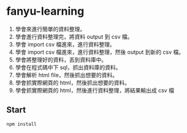 # fanyu-learning

1. 學會來進行簡單的資料整理。
2. 學會進行資料整理完，將資料 output 到  csv 檔。
3. 學會 import csv 檔進來，進行資料整理。
4. 學會 import csv 檔進來，進行資料整理，然後 output 到新的 csv 檔。
5. 學會將整理好的資料，丟到資料庫中。
6. 學會在程式碼中下 sql，抓出資料庫的資料。
7. 學會解析 html file，然後抓出想要的資料。
8. 學會抓實際網頁的 html，然後抓出想要的資料。
9. 學會抓實際網頁的 html，然後進行資料整理，將結果輸出成 csv 檔


## Start

```
npm install
```